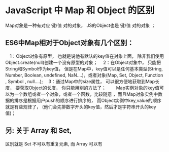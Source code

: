 # JavaScript 中 Map 和 Object 的区别
Map对象是一种有对应 键/值 对的对象， JS的Object也是 键/值 对的对象 ；

## ES6中Map相对于Object对象有几个区别：
　1：Object对象有原型， 也就是说他有默认的key值在对象上面， 除非我们使用Object.create(null)创建一个没有原型的对象； 
　2：在Object对象中， 只能把String和Symbol作为key值， 但是在Map中，key值可以是任何基本类型(String, Number, Boolean, undefined, NaN….)，或者对象(Map, Set, Object, Function , Symbol , null….); 
　3：通过Map中的size属性， 可以很方便地获取到Map长度， 要获取Object的长度， 你只能用别的方法了； 
　　Map实例对象的key值可以为一个数组或者一个对象，或者一个函数，比较随意 ，而且Map对象实例中数据的排序是根据用户push的顺序进行排序的， 而Object实例中key,value的顺序就是有些规律了， (他们会先排数字开头的key值，然后才是字符串开头的key值)；

## 另: 关于 Array 和 Set, 
区别就是 Set 不可以有重复元素, 而 Array 可以有